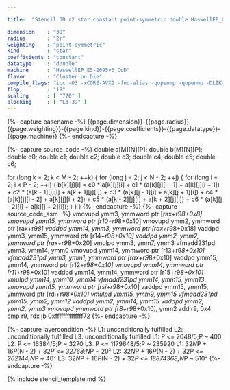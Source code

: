 ```yaml
---

title:  "Stencil 3D r2 star constant point-symmetric double HaswellEP_E5-2695v3_CoD"

dimension    : "3D"
radius       : "2r"
weighting    : "point-symmetric"
kind         : "star"
coefficients : "constant"
datatype     : "double"
machine      : "HaswellEP_E5-2695v3_CoD"
flavor       : "Cluster on Die"
compile_flags: "icc -O3 -xCORE-AVX2 -fno-alias -qopenmp -qopenmp -DLIKWID_PERFMON -Ilikwid-4.3.3/include -Llikwid-4.3.3/lib -Iheaders/dummy.c stencil_compilable.c -o stencil -llikwid"
flop         : "19"
scaling      : [ "770" ]
blocking     : [ "L3-3D" ]
---
```


{%- capture basename -%}
{{page.dimension}}-{{page.radius}}-{{page.weighting}}-{{page.kind}}-{{page.coefficients}}-{{page.datatype}}-{{page.machine}}
{%- endcapture -%}

{%- capture source_code -%}
double a[M][N][P];
double b[M][N][P];
double c0;
double c1;
double c2;
double c3;
double c4;
double c5;
double c6;

for (long k = 2; k < M - 2; ++k) {
  for (long j = 2; j < N - 2; ++j) {
    for (long i = 2; i < P - 2; ++i) {
      b[k][j][i] = c0 * a[k][j][i] +
                   c1 * (a[k][j][i - 1] + a[k][j][i + 1]) +
                   c2 * (a[k - 1][j][i] + a[k + 1][j][i]) +
                   c3 * (a[k][j - 1][i] + a[k][j + 1][i]) +
                   c4 * (a[k][j][i - 2] + a[k][j][i + 2]) +
                   c5 * (a[k - 2][j][i] + a[k + 2][j][i]) +
                   c6 * (a[k][j - 2][i] + a[k][j + 2][i]);
    }
  }
}
{%- endcapture -%}
{%- capture source_code_asm -%}
vmovupd ymm3, ymmword ptr [rax+r9*8+0x8]
vmovupd ymm15, ymmword ptr [r10+r9*8+0x10]
vmovupd ymm2, ymmword ptr [rax+r9*8]
vaddpd ymm14, ymm3, ymmword ptr [rax+r9*8+0x18]
vaddpd ymm3, ymm15, ymmword ptr [r14+r9*8+0x10]
vaddpd ymm2, ymm2, ymmword ptr [rax+r9*8+0x20]
vmulpd ymm3, ymm7, ymm3
vfmadd231pd ymm3, ymm14, ymm0
vmovupd ymm14, ymmword ptr [r13+r9*8+0x10]
vfmadd231pd ymm3, ymm1, ymmword ptr [rax+r9*8+0x10]
vaddpd ymm15, ymm14, ymmword ptr [r12+r9*8+0x10]
vmovupd ymm14, ymmword ptr [r11+r9*8+0x10]
vaddpd ymm14, ymm14, ymmword ptr [r15+r9*8+0x10]
vmulpd ymm14, ymm10, ymm14
vfmadd231pd ymm14, ymm15, ymm13
vmovupd ymm15, ymmword ptr [rsi+r9*8+0x10]
vaddpd ymm15, ymm15, ymmword ptr [rdi+r9*8+0x10]
vmulpd ymm15, ymm9, ymm15
vfmadd231pd ymm15, ymm2, ymm12
vaddpd ymm2, ymm14, ymm15
vaddpd ymm2, ymm2, ymm3
vmovupd ymmword ptr [r8+r9*8+0x10], ymm2
add r9, 0x4
cmp r9, rdx
jb 0xffffffffffffff72
{%- endcapture -%}

{%- capture layercondition -%}
L1: unconditionally fulfilled
L2: unconditionally fulfilled
L3: unconditionally fulfilled
L1: P <= 2048/5;P ~ 400
L2: P <= 16384/5;P ~ 3270
L3: P <= 1179648/5;P ~ 235920
L1: 32*N*P + 16*P*(N - 2) + 32*P <= 32768;N*P ~ 20²
L2: 32*N*P + 16*P*(N - 2) + 32*P <= 262144;N*P ~ 40²
L3: 32*N*P + 16*P*(N - 2) + 32*P <= 18874368;N*P ~ 510²
{%- endcapture -%}

{% include stencil_template.md %}
